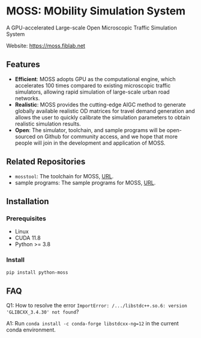 # MOSS: MObility Simulation System

A GPU-accelerated Large-scale Open Microscopic Traffic Simulation System

Website: https://moss.fiblab.net

## Features

- **Efficient**: MOSS adopts GPU as the computational engine, which accelerates 100 times compared to existing microscopic traffic simulators, allowing rapid simulation of large-scale urban road networks.
- **Realistic**: MOSS provides the cutting-edge AIGC method to generate globally available realistic OD matrices for travel demand generation and allows the user to quickly calibrate the simulation parameters to obtain realistic simulation results.
- **Open**: The simulator, toolchain, and sample programs will be open-sourced on Github for community access, and we hope that more people will join in the development and application of MOSS.

## Related Repositories

- `mosstool`: The toolchain for MOSS, [URL](https://github.com/tsinghua-fib-lab/mosstool).
- sample programs: The sample programs for MOSS, [URL](https://github.com/tsinghua-fib-lab/moss-opt-showcases).

## Installation

### Prerequisites

- Linux
- CUDA 11.8
- Python >= 3.8

### Install

```bash
pip install python-moss
```

## FAQ

Q1: How to resolve the error `ImportError: /.../libstdc++.so.6: version 'GLIBCXX_3.4.30' not found`?

A1: Run `conda install -c conda-forge libstdcxx-ng=12` in the current conda environment.
